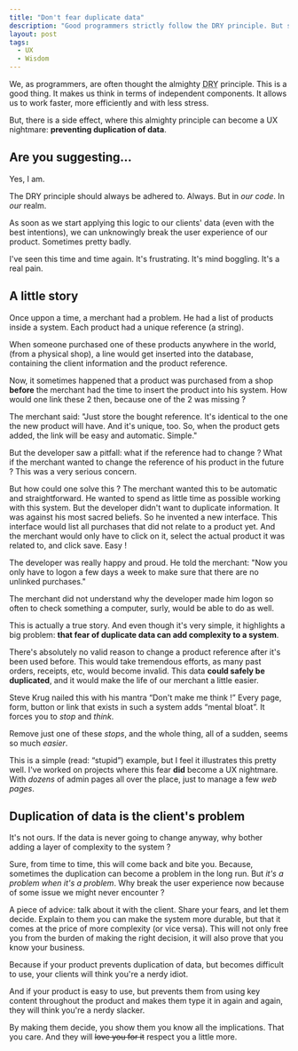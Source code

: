 ```yaml
---
title: "Don't fear duplicate data"
description: "Good programmers strictly follow the DRY principle. But sometimes, this can be harmfull in terms of user experience."
layout: post
tags:
  - UX
  - Wisdom
---
```


We, as programmers, are often thought the almighty <abbr  title="Dont Repeat Yourself">DRY</abbr > principle. This is a good thing. It makes us think in terms of independent components. It allows us to work faster, more efficiently and with less stress.

But, there is a side effect, where this almighty principle can become a UX nightmare: **preventing duplication of data**.

## Are you suggesting...

Yes, I am.

The DRY principle should always be adhered to. Always. But in *our code*. In *our* realm.

As soon as we start applying this logic to our clients' data (even with the best intentions), we can unknowingly break the user experience of our product. Sometimes pretty badly.

I've seen this time and time again. It's frustrating. It's mind boggling. It's a real pain.

## A little story

Once uppon a time, a merchant had a problem. He had a list of products inside a system. Each product had a unique reference (a string).

When someone purchased one of these products anywhere in the world, (from a physical shop), a line would get inserted into the database, containing the client information and the product reference.

Now, it sometimes happened that a product was purchased from a shop **before** the merchant had the time to insert the product into his system. How would one link these 2 then, because one of the 2 was missing ?

The merchant said: "Just store the bought reference. It's identical to the one the new product will have. And it's unique, too. So, when the product gets added, the link will be easy and automatic. Simple."

But the developer saw a pitfall: what if the reference had to change ? What if the merchant wanted to change the reference of his product in the future ? This was a very serious concern.

But how could one solve this ? The merchant wanted this to be automatic and straightforward. He wanted to spend as little time as possible working with this system. But the developer didn't want to duplicate information. It was against his most sacred beliefs. So he invented a new interface. This interface would list all purchases that did not relate to a product yet. And the merchant would only have to click on it, select the actual product it was related to, and click save. Easy !

The developer was really happy and proud. He told the merchant: "Now you only have to logon a few days a week to make sure that there are no unlinked purchases."

The merchant did not understand why the developer made him logon so often to check something a computer, surly, would be able to do as well.

This is actually a true story. And even though it's very simple, it highlights a big problem: **that fear of duplicate data can add complexity to a system**.

There's absolutely no valid reason to change a product reference after it's been used before. This would take tremendous efforts, as many past orders, receipts, etc, would become invalid. This data **could safely be duplicated**, and it would make the life of our merchant a little easier.

Steve Krug nailed this with his mantra &ldquo;Don't make me think !&rdquo; Every page, form, button or link that exists in such a system adds &ldquo;mental bloat&rdquo;. It forces you to *stop* and *think*.

Remove just one of these *stops*, and the whole thing, all of a sudden, seems so much *easier*.

This is a simple (read: &ldquo;stupid&rdquo;) example, but I feel it illustrates this pretty well. I've worked on projects where this fear **did** become a UX nightmare. With *dozens* of admin pages all over the place, just to manage a few *web pages*.

## Duplication of data is the client's problem

It's not ours. If the data is never going to change anyway, why bother adding a layer of complexity to the system ?

Sure, from time to time, this will come back and bite you. Because, sometimes the duplication can become a problem in the long run. But *it's a problem when it's a problem*. Why break the user experience now because of some issue we might never encounter ?

A piece of advice: talk about it with the client. Share your fears, and let them decide. Explain to them you can make the system more durable, but that it comes at the price of more complexity (or vice versa). This will not only free you from the burden of making the right decision, it will also prove that you know your business.

Because if your product prevents duplication of data, but becomes difficult to use, your clients will think you're a nerdy idiot.

And if your product is easy to use, but prevents them from using key content throughout the product and makes them type it in again and again, they will think you're a nerdy slacker.

By making them decide, you show them you know all the implications. That you care. And they will <del>love you for it</del> respect you a little more.
